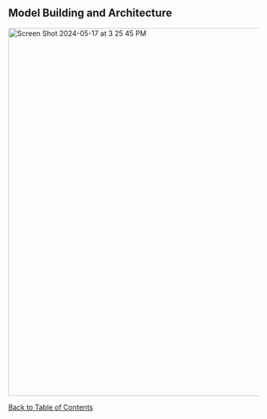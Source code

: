 ## Model Building and Architecture
<img width="739" alt="Screen Shot 2024-05-17 at 3 25 45 PM" src="https://github.com/sijiadisa/SimSearchHub/assets/62917984/62bc5cf4-59d1-48ea-aafb-25475df78bbe">

[Back to Table of Contents](/README.md#table-of-contents)